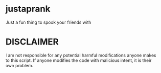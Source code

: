 # justaprank
Just a fun thing to spook your friends with

# DISCLAIMER
I am not responsible for any potential harmful modifications anyone makes to this
script. If anyone modifies the code with malicious intent, it is their own
problem.
